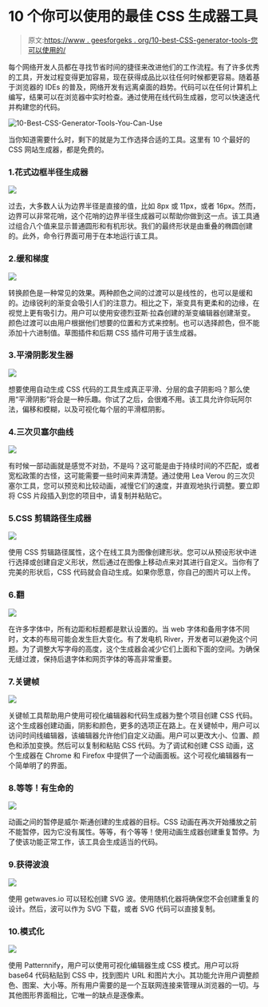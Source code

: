 # 10 个你可以使用的最佳 CSS 生成器工具

> 原文:[https://www . geesforgeks . org/10-best-CSS-generator-tools-您可以使用的/](https://www.geeksforgeeks.org/10-best-css-generator-tools-that-you-can-use/)

每个网络开发人员都在寻找节省时间的捷径来改进他们的工作流程。有了许多优秀的工具，开发过程变得更加容易，现在获得成品比以往任何时候都更容易。随着基于浏览器的 IDEs 的普及，网络开发有远离桌面的趋势。代码可以在任何计算机上编写，结果可以在浏览器中实时检查。通过使用在线代码生成器，您可以快速迭代并构建您的代码。

![10-Best-CSS-Generator-Tools-You-Can-Use](img/40b641ef931287d82f1d8b1644656986.png)

当你知道需要什么时，剩下的就是为工作选择合适的工具。这里有 10 个最好的 CSS 网站生成器，都是免费的。

### 1.花式边框半径生成器

![](img/a8f3f1c57eb1b16545a25827150f46a3.png)

过去，大多数人认为边界半径是直接的值，比如 8px 或 11px，或者 16px。然而，边界可以非常花哨，这个花哨的边界半径生成器可以帮助你做到这一点。该工具通过组合八个值来显示普通圆形和有机形状。我们的最终形状是由重叠的椭圆创建的。此外，命令行界面可用于在本地运行该工具。

### 2.缓和梯度

![](img/b0e2e43cc3109314f4a421ca5b73b706.png)

转换颜色是一种常见的效果。两种颜色之间的过渡可以是线性的，也可以是缓和的。边缘锐利的渐变会吸引人们的注意力。相比之下，渐变具有更柔和的边缘，在视觉上更有吸引力。用户可以使用安德烈亚斯·拉森创建的渐变编辑器创建渐变。颜色过渡可以由用户根据他们想要的位置和方式来控制。也可以选择颜色，但不能添加十六进制值。草图插件和后期 CSS 插件可用于该生成器。

### 3.平滑阴影发生器

![](img/715ee2f02578fbd2abbfe08b3e4491c9.png)

想要使用自动生成 CSS 代码的工具生成真正平滑、分层的盒子阴影吗？那么使用“平滑阴影”将会是一种乐趣。你试了之后，会很难不用。该工具允许你玩阿尔法，偏移和模糊，以及可视化每个层的平滑框阴影。

### 4.三次贝塞尔曲线

![](img/36acab39ff92264cac4fe27a9cede944.png)

有时候一部动画就是感觉不对劲，不是吗？这可能是由于持续时间的不匹配，或者宽松政策的古怪，这可能需要一些时间来弄清楚。通过使用 Lea Verou 的三次贝塞尔工具，您可以预览和比较动画，减慢它们的速度，并直观地执行调整。要立即将 CSS 片段插入到您的项目中，请复制并粘贴它。

### 5.CSS 剪辑路径生成器

![](img/2ca8fabcb4b07833ee1c944253b3fcc3.png)

使用 CSS 剪辑路径属性，这个在线工具为图像创建形状。您可以从预设形状中进行选择或创建自定义形状，然后通过在图像上移动点来对其进行自定义。当你有了完美的形状后，CSS 代码就会自动生成。如果你愿意，你自己的图片可以上传。

### 6.翻

![](img/c77459fcd9d8a91e86cf0aea73df98f1.png)

在许多字体中，所有边距和标题都是默认设置的。当 web 字体和备用字体不同时，文本的布局可能会发生巨大变化。有了发电机 River，开发者可以避免这个问题。为了调整大写字母的高度，这个生成器会减少它们上面和下面的空间。为确保无缝过渡，保持后退字体和网页字体的等高非常重要。

### 7.关键帧

![](img/2d96c45c68df06b0660c9780ae81037d.png)

关键帧工具帮助用户使用可视化编辑器和代码生成器为整个项目创建 CSS 代码。这个生成器创建动画，阴影和颜色，更多的选项正在路上。在关键帧中，用户可以访问时间线编辑器，该编辑器允许他们自定义动画。用户可以更改大小、位置、颜色和添加变换。然后可以复制和粘贴 CSS 代码。为了调试和创建 CSS 动画，这个生成器在 Chrome 和 Firefox 中提供了一个动画面板。这个可视化编辑器有一个简单明了的界面。

### 8.等等！有生命的

![](img/af815142e26bbae1278f3a7059584bad.png)

动画之间的暂停是威尔·斯通创建的生成器的目标。CSS 动画在再次开始播放之前不能暂停，因为它没有属性。等等，有个等等！使用动画生成器创建重复暂停。为了使该功能正常工作，该工具会生成适当的代码。

### 9.获得波浪

![](img/9dd7a6b3e5301081ca3c1b36df7a66f2.png)

使用 getwaves.io 可以轻松创建 SVG 波。使用随机化器将确保您不会创建重复的设计。然后，波可以作为 SVG 下载，或者 SVG 代码可以直接复制。

### 10.模式化

![](img/6d832134ae57e1c5a62795fab8d3ae0c.png)

使用 Patternnify，用户可以使用可视化编辑器生成 CSS 模式。用户可以将 base64 代码粘贴到 CSS 中，找到图片 URL 和图片大小。其功能允许用户调整颜色、图案、大小等。所有用户需要的是一个互联网连接来管理从浏览器的一切。与其他图形界面相比，它唯一的缺点是逐像素。